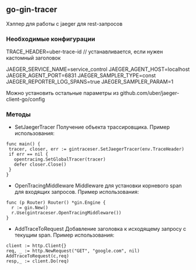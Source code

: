 ## go-gin-tracer

Хэлпер для работы с jaeger для rest-запросов
### Необходимые конфигурации

TRACE_HEADER=uber-trace-id // устанавливается, если нужен кастомный заголовок

JAEGER_SERVICE_NAME=service_control
JAEGER_AGENT_HOST=localhost
JAEGER_AGENT_PORT=6831
JAEGER_SAMPLER_TYPE=const
JAEGER_REPORTER_LOG_SPANS=true
JAEGER_SAMPLER_PARAM=1

Можно установить остальные параметры из github.com/uber/jaeger-client-go/config

### Методы

* SetJaegerTracer Получение объекта трассировщика. Пример использования:

```  
func main() {
 tracer, closer, err := gintraceser.SetJaegerTracer(env.TraceHeader)
 if err == nil {
   opentracing.SetGlobalTracer(tracer)
   defer closer.Close()
 }
}
  ```

* OpenTracingMiddleware
  Middleware для установки корневого span для входящих запросов. Пример использования:

```  
func (p Router) Router() *gin.Engine {
  r := gin.New()
  r.Use(gintraceser.OpenTracingMiddleware())
}
  ```

* AddTraceToRequest
 Добавление заголовка к исходящему запросу с текущим span. Пример использования:

```  
client := http.Client{}
req, _ := http.NewRequest("GET", "google.com", nil)
AddTraceToRequest(c,req)
resp,_ := client.Do(req)
  ```
